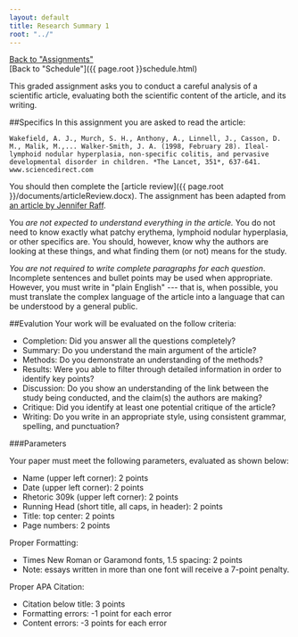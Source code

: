 ```yaml
---
layout: default
title: Research Summary 1
root: "../"
---
```

[Back to "Assignments"](index.html)  
[Back to "Schedule"]({{ page.root }}schedule.html)  

This graded assignment asks you to conduct a careful analysis of a scientific article, evaluating both the scientific content of the article, and its writing.  

##Specifics
In this assignment you are asked to read the article:

	Wakefield, A. J., Murch, S. H., Anthony, A., Linnell, J., Casson, D. M., Malik, M.,... Walker-Smith, J. A. (1998, February 28). Ileal-lymphoid nodular hyperplasia, non-specific colitis, and pervasive developmental disorder in children. *The Lancet, 351*, 637-641. www.sciencedirect.com

You should then complete the [article review]({{ page.root }}/documents/articleReview.docx). The assignment has been adapted from [an article by Jennifer Raff](http://violentmetaphors.com/2013/08/25/how-to-read-and-understand-a-scientific-paper-2/). 

You *are not expected to understand everything in the article.* You do not need to know exactly what patchy erythema, lymphoid nodular hyperplasia, or other specifics are. You should, however, know why the authors are looking at these things, and what finding them (or not) means for the study.

*You are not required to write complete paragraphs for each question*. Incomplete sentences and bullet points may be used when appropriate. However, you must write in "plain English" --- that is, when possible, you must translate the complex language of the article into a language that can be understood by a general public.


##Evalution
Your work will be evaluated on the follow criteria:
* Completion: Did you answer all the questions completely?
* Summary: Do you understand the main argument of the article?
* Methods: Do you demonstrate an understanding of the methods?
* Results: Were you able to filter through detailed information in order to identify key points? 
* Discussion: Do you show an understanding of the link between the study being conducted, and the claim(s) the authors are making? 
* Critique: Did you identify at least one potential critique of the article?
* Writing: Do you write in an appropriate style, using consistent grammar, spelling, and punctuation? 


###Parameters

Your paper must meet the following parameters, evaluated as shown below:
* Name (upper left corner): 2 points
* Date (upper left corner): 2 points
* Rhetoric 309k (upper left corner): 2 points
* Running Head (short title, all caps, in header): 2 points
* Title: top center: 2 points
* Page numbers: 2 points  

Proper Formatting:
* Times New Roman or Garamond fonts, 1.5 spacing: 2 points
* Note: essays written in more than one font will receive a 7-point penalty. 

Proper APA Citation: 
* Citation below title: 3 points
* Formatting errors: -1 point for each error
* Content errors: -3 points for each error

